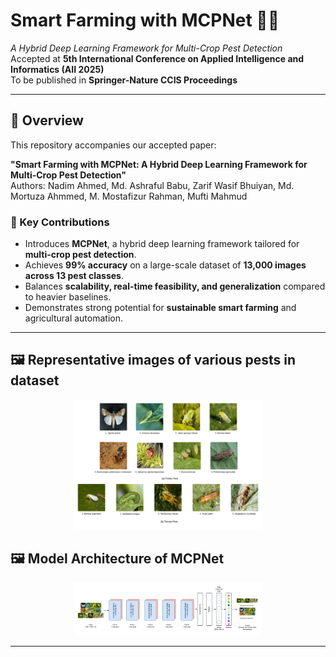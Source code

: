 # Smart Farming with MCPNet 🌱🐛
*A Hybrid Deep Learning Framework for Multi-Crop Pest Detection*  
Accepted at **5th International Conference on Applied Intelligence and Informatics (AII 2025)**  
To be published in **Springer-Nature CCIS Proceedings**

---

## 📌 Overview
This repository accompanies our accepted paper:

**"Smart Farming with MCPNet: A Hybrid Deep Learning Framework for Multi-Crop Pest Detection"**  
Authors: Nadim Ahmed, Md. Ashraful Babu, Zarif Wasif Bhuiyan, Md. Mortuza Ahmmed, M. Mostafizur Rahman, Mufti Mahmud  

### 🔑 Key Contributions
- Introduces **MCPNet**, a hybrid deep learning framework tailored for **multi-crop pest detection**.  
- Achieves **99% accuracy** on a large-scale dataset of **13,000 images across 13 pest classes**.  
- Balances **scalability, real-time feasibility, and generalization** compared to heavier baselines.  
- Demonstrates strong potential for **sustainable smart farming** and agricultural automation.  

---

## 🖼️ Representative images of various pests in dataset
<p align="center">
  <img src="Figure.png" alt="Representative images of various pests in dataset" width="300"/>
</p>

## 🖼️ Model Architecture of MCPNet
<p align="center">
  <img src="Model Architecture.png" alt="Representative images of various pests in dataset" width="300"/>
</p>

---
